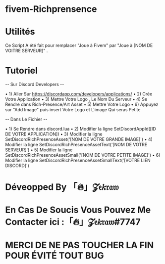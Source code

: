 # fivem-Richprensence

# Utilités

Ce Script A été fait pour remplacer "Joue à Fivem" par "Joue à [NOM DE VOITRE SERVEUR]" .

# Tutoriel

-- Sur Discord Developers --

• 1) Aller Sur https://discordapp.com/developers/applications/
• 2) Crée Votre Application
• 3) Mettre Votre Logo , Le Nom Du Serveur
• 4) Se Rendre dans Rich-Presence/Art Asset
• 5) Mettre Votre Logo
• 6) Appuyez sur "Add Image" puis insert Votre Logo et L'image Qui seras Petite

-- Dans Le Fichier --

• 1) Se Rendre dans discord.lua
• 2) Modifier la ligne SetDiscordAppId([ID DE VOTRE APPLICATION])
• 3) Modifier la ligne SetDiscordRichPresenceAsset('[NOM DE VOTRE GRANDE IMAGE]')
• 4) Modifier la ligne SetDiscordRichPresenceAssetText('[NOM DE VOTRE SERVEUR]')
• 5) Modifier la ligne SetDiscordRichPresenceAssetSmall('[NOM DE VOTRE PETITE IMAGE]')
• 6) Modifier la ligne SetDiscordRichPresenceAssetSmallText('[VOTRE LIEN DISCORD]')

# Déveopped By 「🔥」𝓩𝔢𝑘𝔯𝔞𝔴

# En Cas De Soucis Vous Pouvez Me Contacter ici :「🔥」𝓩𝔢𝑘𝔯𝔞𝔴#7747

# MERCI DE NE PAS TOUCHER LA FIN POUR ÉVITÉ TOUT BUG
